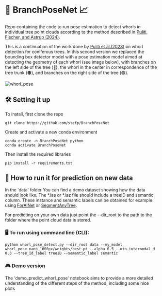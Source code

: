 # 🌲 BranchPoseNet 📈
Repo containing the code to run pose estimation to detect whorls in individual tree point clouds according to the method described in [Puliti, Fischer, and Astrup (2024)](https://arxiv.org/abs/2409.14755).

This is a continuation of the work done by [Puliti et al.(2023)](https://academic.oup.com/forestry/article/96/1/37/6628789) on whorl detection for coniferous trees. In this second version we replaced the bounding box detector model with a pose estimation model aimed at detecting the geometry of each whorl (see image below), with branches on the left side of the tree (🔵), the whorl in the center in correspondence of the tree trunk (🟠), and branches on the right side of the tree (🟢). 

![whorl_pose](https://github.com/user-attachments/assets/05fb09f3-4a65-4676-81d1-43bc2f6f90d9)

## 🛠️ Setting it up
To install, first clone the repo
```
git clone https://github.com/stefp/BranchPoseNet
```

Create and activate a new conda environment
```
conda create -n BranchPoseNet python
conda activate BranchPoseNet
```

Then install the required libraries
```
pip install -r requirements.txt
```


## 🚀 How to run it for prediction on new data
In the 'data' folder You can find a demo dataset showing how the data should look like. The *.las or *.laz file should include a treeID and semantic column. These instance and semantic labels can be obtained for example using [ForAINet](https://github.com/bxiang233/ForAINet) or [SegmentAnyTree](https://github.com/SmartForest-no/SegmentAnyTree). 

For predicting on your own data just point the --dir_root to the path to the folder where the point cloud data is stored. 

### 🖥️ To run using command line (CLI): 
```
python whorl_pose_detect.py --dir_root data --my_model whorl_pose_nano_1000px/weights/best.pt --alpha 0.5 --min_internodal_d 0.3 --tree_id_label treeID --semantic_label semantic  
```

### 🎮 Demo version
The 'demo_predict_whorl_pose' notebook aims to provide a more detailed understanding of the different steps of the method, including some nice plots 

